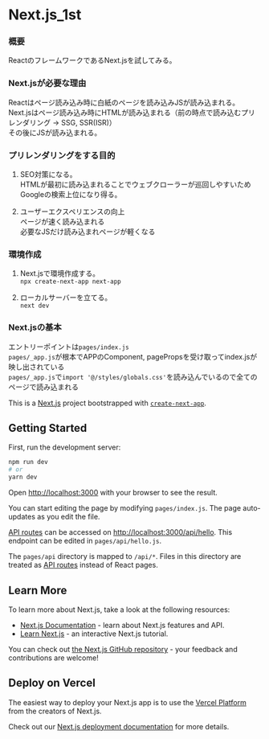 # Next.js_1st
### 概要
ReactのフレームワークであるNext.jsを試してみる。<br>

### Next.jsが必要な理由
Reactはページ読み込み時に白紙のページを読み込みJSが読み込まれる。<br>
Next.jsはページ読み込み時にHTMLが読み込まれる（前の時点で読み込むプリレンダリング → SSG, SSR(ISR)）<br>
その後にJSが読み込まれる。<br>

### プリレンダリングをする目的
1. SEO対策になる。<br>
HTMLが最初に読み込まれることでウェブクローラーが巡回しやすいためGoogleの検索上位になり得る。<br>

2. ユーザーエクスペリエンスの向上<br>
ページが速く読み込まれる<br>
必要なJSだけ読み込まれページが軽くなる<br>

### 環境作成
1. Next.jsで環境作成する。<br>
`npx create-next-app next-app`<br>

2. ローカルサーバーを立てる。<br>
`next dev`<br>

### Next.jsの基本
エントリーポイントは`pages/index.js`<br>
`pages/_app.js`が根本でAPPのComponent, pagePropsを受け取ってindex.jsが映し出されている<br>
`pages/_app.js`で`import '@/styles/globals.css'`を読み込んでいるので全てのページで読み込まれる<br>


This is a [Next.js](https://nextjs.org/) project bootstrapped with [`create-next-app`](https://github.com/vercel/next.js/tree/canary/packages/create-next-app).

## Getting Started

First, run the development server:

```bash
npm run dev
# or
yarn dev
```

Open [http://localhost:3000](http://localhost:3000) with your browser to see the result.

You can start editing the page by modifying `pages/index.js`. The page auto-updates as you edit the file.

[API routes](https://nextjs.org/docs/api-routes/introduction) can be accessed on [http://localhost:3000/api/hello](http://localhost:3000/api/hello). This endpoint can be edited in `pages/api/hello.js`.

The `pages/api` directory is mapped to `/api/*`. Files in this directory are treated as [API routes](https://nextjs.org/docs/api-routes/introduction) instead of React pages.

## Learn More

To learn more about Next.js, take a look at the following resources:

- [Next.js Documentation](https://nextjs.org/docs) - learn about Next.js features and API.
- [Learn Next.js](https://nextjs.org/learn) - an interactive Next.js tutorial.

You can check out [the Next.js GitHub repository](https://github.com/vercel/next.js/) - your feedback and contributions are welcome!

## Deploy on Vercel

The easiest way to deploy your Next.js app is to use the [Vercel Platform](https://vercel.com/new?utm_medium=default-template&filter=next.js&utm_source=create-next-app&utm_campaign=create-next-app-readme) from the creators of Next.js.

Check out our [Next.js deployment documentation](https://nextjs.org/docs/deployment) for more details.
